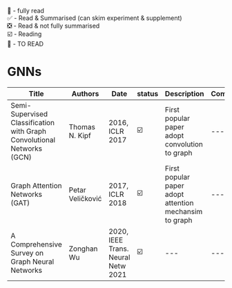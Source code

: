 💯 - fully read  
✅ - Read & Summarised (can skim experiment & supplement)  
❎ - Read & not fully summarised    
☑️ - Reading  
🔲 - TO READ

# GNNs

| Title | Authors | Date | status | Description | Comments |
| --- | --- |--- | --- |--- | -- | 
| Semi-Supervised Classification with Graph Convolutional Networks (GCN) | Thomas N. Kipf | 2016, ICLR 2017 | ☑️ | First popular paper adopt convolution to graph |  --- |
| Graph Attention Networks (GAT) | Petar Veličković | 2017, ICLR 2018 | ☑️ | First popular paper adopt attention mechansim to graph | --- |
| A Comprehensive Survey on Graph Neural Networks | Zonghan Wu |  2020, IEEE Trans. Neural Netw 2021  | ☑️ | --- |  --- |